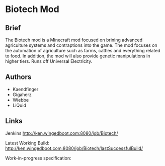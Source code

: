 Biotech Mod
=============

## Brief
The Biotech mod is a Minecraft mod focused on brining advanced agriculture systems and contraptions into the game. The mod focuses on the automation of agriculture such as farms, cattles and everything related to food. In addition, the mod will also provide genetic manipulations in higher tiers. Runs off Universal Electricity.

## Authors

* Kaendfinger
* Gigaherz
* Wiebbe
* LiQuid

## Links
Jenkins http://ken.wingedboot.com:8080/job/Biotech/

Latest Working Build: http://ken.wingedboot.com:8080/job/Biotech/lastSuccessfulBuild/

Work-in-progress specification:
